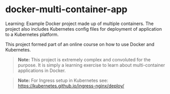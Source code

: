 # docker-multi-container-app
Learning: Example Docker project made up of multiple containers. The project also includes Kubernetes config files for deployment of application to a Kubernetes platform.

This project formed part of an online course on how to use Docker and Kubernetes.

> **Note:** This project is extremely complex and convoluted for the purpose. It is simply a learning exercise to learn about multi-container applications in Docker.

> **Note:** For Ingress setup in Kubernetes see: https://kubernetes.github.io/ingress-nginx/deploy/
